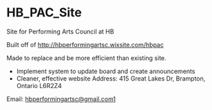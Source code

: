 # HB_PAC_Site
Site for Performing Arts Council at HB

Built off of http://hbperformingartsc.wixsite.com/hbpac

Made to replace and be more efficient than existing site. 
- Implement system to update board and create announcements
- Cleaner, effective website
Address: 415 Great Lakes Dr, Brampton, Ontario L6R2Z4

Email: hbperformingartsc@gmail.com1
